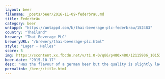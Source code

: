 ```yaml
---
layout: beer
filename: _posts/beer/2016-11-09-federbrau.md
title: Federbräu
category: beer
untappd: "https://untappd.com/b/thai-beverage-plc-federbrau/152483"
country: "Thailand"
brewery: "Thai Beverage PLC"
breweryURL: "/brewery/thai-beverage-plc.html"
style: "Lager - Helles"
score: 5
img: https://scontent.xx.fbcdn.net/v/t1.0-0/q86/p480x480/12115906_10153656865258745_5285972944996147053_n.jpg?oh=726f0fc3772631629aeb1e571a0d4551&oe=5997F236
beer-date: "2015-10-17"
desc: "Has the flavour of a german beer but the quality is slightly lacking"
permalink: /beer/:title.html
---
```

